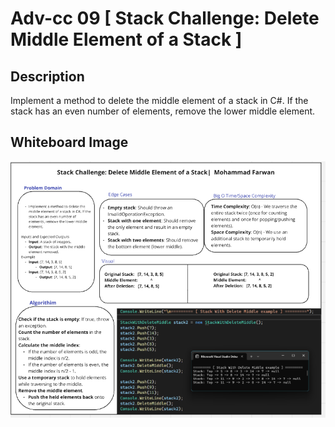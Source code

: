 # Adv-cc 09 [ Stack Challenge: Delete Middle Element of a Stack ]

## Description

Implement a method to delete the middle element of a stack in C#. If the stack has an even number of elements, remove the lower middle element.

## Whiteboard Image


![Stack Challenge: Delete Middle Element of a Stack](./cc10.png)
